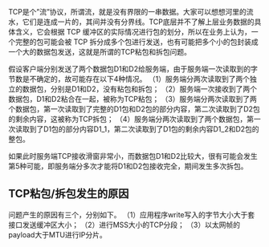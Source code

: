 TCP是个”流”协议，所谓流，就是没有界限的一串数据。大家可以想想河里的流水，它们是连成一片的，其间并没有分界线。TCP底层并不了解上层业务数据的具体含义，它会根据 TCP 缓冲区的实际情况进行包的划分，所以在业务上认为，一个完整的包可能会被 TCP 拆分成多个包进行发送，也有可能把多个小的包封装成一个大的数据包发送，这就是所谓的TCP粘包和拆包问题。

假设客户端分别发送了两个数据包D1和D2给服务端，由于服务端一次读取到的字节数是不确定的，故可能存在以下4种情况。
（1）服务端分两次读取到了两个独立的数据包，分别是D1和D2，没有粘包和拆包；
（2）服务端一次接收到了两个数据包，D1和D2粘合在一起，被称为TCP粘包；
（3）服务端分两次读取到了两个数据包，第一次读取到了完整的D1包和D2包的部分内容，第二次读取到了D2包的剩余内容，这被称为TCP拆包；
（4）服务端分两次读取到了两个数据包，第一次读取到了D1包的部分内容D1_1，第二次读取到了D1包的剩余内容D1_2和D2包的整包。

如果此时服务端TCP接收滑窗非常小，而数据包D1和D2比较大，很有可能会发生第5种可能，即服务端分多次才能将D1和D2包接收完全，期间发生多次拆包。

## TCP粘包/拆包发生的原因

问题产生的原因有三个，分别如下。
（1）应用程序write写入的字节大小大于套接口发送缓冲区大小；
（2）进行MSS大小的TCP分段；
（3）以太网帧的payload大于MTU进行IP分片。


